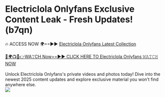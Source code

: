 # Electriclola Onlyfans Exclusive Content Leak - Fresh Updates! (b7qn)

🔥 ACCESS NOW 🌍==►► <a href="https://tinyurl.com/kvy9nzfs" rel="nofollow">Electriclola Onlyfans Latest Collection</a>
<br><br>
[🔴🌍📺📱👉WA𝚃CH Now==►► CLICK HERE TO Electriclola Onlyfans 𝚆𝙰𝚃𝙲𝙷 NOW](https://tinyurl.com/kvy9nzfs)
<br><br>
Unlock Electriclola Onlyfans's private videos and photos today! Dive into the newest 2025 content updates and explore exclusive material you won’t find anywhere else.
<br>
<a href="https://tinyurl.com/kvy9nzfs" rel="nofollow" data-target="animated-image.originalLink"><img src="https://camo.githubusercontent.com/8a4f000d20f83aca3bf7ec5f350d767afa0574a8a352519fd8cfa583a6f93a33/68747470733a2f2f692e696d6775722e636f6d2f644a486b345a712e676966" data-canonical-src="https://i.imgur.com/dJHk4Zq.gif" style="max-width: 100%; display: inline-block;" data-target="animated-image.originalImage"></a>
<br>

